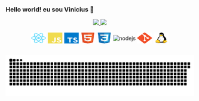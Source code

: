 ### Hello world! eu sou Vinicius  👋



<div align="center">
  <a href="https://github.com/Viniciusgoes-dev">
    <img height="150em" src="https://github-readme-stats.vercel.app/api?username=Viniciusgoes-dev&count_private=true&include_all_commits=true&show_icons=true&theme=highcontrast&hide_border=false&show_owner=true"/>
    <img height="150em" src="https://github-readme-stats.vercel.app/api/top-langs/?username=Viniciusgoes-dev&theme=highcontrast&hide_border=false&&layout=compact"/>
  </a>
</div>

<div align="center" valign="top"><br>
  <img align="center" alt="React" height="30" width="40" src="https://raw.githubusercontent.com/devicons/devicon/master/icons/react/react-original.svg">
  <img align="center" alt="Js" height="30" width="40" src="https://raw.githubusercontent.com/devicons/devicon/master/icons/javascript/javascript-plain.svg">
  <img align="center" alt="Js" height="30" width="40" src="https://raw.githubusercontent.com/devicons/devicon/master/icons/typescript/typescript-plain.svg">
  <img align="center" alt="HTML" height="30" width="40" src="https://raw.githubusercontent.com/devicons/devicon/master/icons/html5/html5-original.svg">
  <img align="center" alt="CSS" height="30" width="40" src="https://raw.githubusercontent.com/devicons/devicon/master/icons/css3/css3-original.svg">
  <img align="center" alt="nodejs" height="30" width="40" src="https://cdn.worldvectorlogo.com/logos/nodejs-icon.svg">
  <img align="center" alt="git" height="30" width="40" src="https://raw.githubusercontent.com/devicons/devicon/master/icons/git/git-original.svg">
<!--   <img align="center" alt="github" height="30" width="40" src="https://raw.githubusercontent.com/devicons/devicon/master/icons/github/github-original.svg"> -->
  <img align="center" alt="linux" height="30" width="40" src="https://raw.githubusercontent.com/devicons/devicon/master/icons/linux/linux-original.svg">
</div><br>

 ![Snake animation](https://github.com/Viniciusgoes-dev/Viniciusgoes-dev/blob/output/github-contribution-grid-snake.svg)
